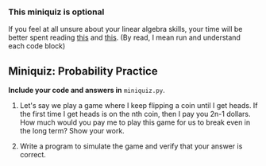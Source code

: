 ### This miniquiz is optional
If you feel at all unsure about your linear algebra skills, your time will be better spent reading [this](https://github.com/zipfian/precourse/blob/master/Chapter_2_Linear_Algebra/notes.md) and [this](https://github.com/zipfian/linear-algebra-eda/blob/master/linear_algebra_exampes.ipynb). (By read, I mean run and understand each code block)

## Miniquiz: Probability Practice

**Include your code and answers in** `miniquiz.py`.

1. Let's say we play a game where I keep flipping a coin until I get heads.
   If the first time I get heads is on the nth coin, then I pay you 2n-1 dollars.
   How much would you pay me to play this game for us to break even in the
   long term? Show your work.

2. Write a program to simulate the game and verify that your answer is correct.
